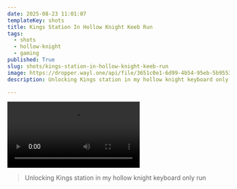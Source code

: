 ```yaml
---
date: 2025-08-23 11:01:07
templateKey: shots
title: Kings Station In Hollow Knight Keeb Run
tags:
  - shots
  - hollow-knight
  - gaming
published: True
slug: shots/kings-station-in-hollow-knight-keeb-run
image: https://dropper.wayl.one/api/file/3651c0e1-6d99-4b54-95eb-5b955323a2e9.mp4
description: Unlocking Kings station in my hollow knight keyboard only run

---
```


![Kings Station in Hollow Knight Keeb run](https://dropper.wayl.one/api/file/3651c0e1-6d99-4b54-95eb-5b955323a2e9.mp4)

> Unlocking Kings station in my hollow knight keyboard only run
